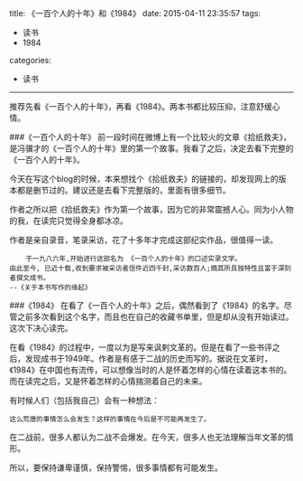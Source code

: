 ﻿title: 《一百个人的十年》和《1984》
date: 2015-04-11 23:35:57
tags:
 - 读书
 - 1984
 
categories:
 - 读书

---
推荐先看《一百个人的十年》，再看《1984》。两本书都比较压抑，注意舒缓心情。

###《一百个人的十年》
前一段时间在微博上有一个比较火的文章《拾纸救夫》，是冯骥才的《一百个人的十年》里的第一个故事。我看了之后，决定去看下完整的《一百个人的十年》。

今天在写这个blog的时候，本来想找个《拾纸救夫》的链接的，却发现网上的版本都是删节过的。建议还是去看下完整版的，里面有很多细节。

作者之所以把《拾纸救夫》作为第一个故事，因为它的非常震撼人心。同为小人物的我，在读完只觉得全身都冰凉。

作者是亲自录音，笔录采访，花了十多年才完成这部纪实作品，很值得一读。
```
    于一九八六年,开始进行这部名为 《一百个人的十年》的口述实录文学。
由此至今, 已近十载,收到要求被采访者信件近四千封,采访数百人;摘其所具独特性且富于深刻者撰文成书。 
--《关于本书写作的缘起》
```

###《1984》
在看了《一百个人的十年》之后，偶然看到了《1984》的名字。尽管之前多次看到这个名字，而且也在自己的收藏书单里，但是却从没有开始读过。这次下决心读完。

在看《1984》的过程中，一度以为是写来讽剌文革的。但是在看了一些书评之后，发现成书于1949年。作者是有感于二战的历史而写的。据说在文革时，《1984》在中国也有流传，可以想像当时的人是怀着怎样的心情在读着这本书的。而在读完之后，又是怀着怎样的心情揣测着自己的未来。

有时候人们（包括我自己）会有一种想法：
```
这么荒唐的事情怎么会发生？这样的事情在今后是不可能再发生了。
```
在二战前，很多人都认为二战不会爆发。在今天，很多人也无法理解当年文革的情形。

所以，要保持谦卑谨慎，保持警惕，很多事情都有可能发生。

